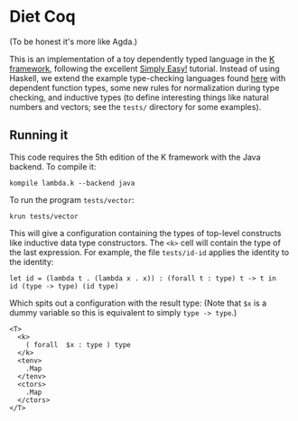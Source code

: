 # Diet Coq

(To be honest it's more like Agda.)

This is an implementation of a toy dependently typed language in 
the [K framework](https://github.com/kframework/k5), following the
excellent [Simply Easy!](http://strictlypositive.org/Easy.pdf) tutorial.
Instead of using Haskell, we extend the example type-checking languages
found [here](https://github.com/kframework/k5/tree/master/k-distribution/tutorial/1_k/5_types)
with dependent function types, some new rules for normalization during
type checking, and inductive types (to define interesting things like
natural numbers and vectors; see the `tests/` directory for some examples).


## Running it

This code requires the 5th edition of the K framework with the Java
backend. To compile it:

    kompile lambda.k --backend java

To run the program `tests/vector`:

    krun tests/vector

This will give a configuration containing the types of top-level
constructs like inductive data type constructors. The `<k>` cell will
contain the type of the last expression. For example, the file 
`tests/id-id` applies the identity to the identity:

    let id = (lambda t . (lambda x . x)) : (forall t : type) t -> t in
    id (type -> type) (id type)

Which spits out a configuration with the result type: 
(Note that `$x` is a dummy variable so this is equivalent to simply 
`type -> type`.)

    <T>
      <k>
        ( forall  $x : type ) type
      </k>
      <tenv>
        .Map
      </tenv>
      <ctors>
        .Map
      </ctors>
    </T>

